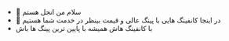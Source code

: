 - 👋 سلام من انجل هستم
- 👀 در اینجا کانفینگ هایی با پینگ عالی و قیمت بینظر در خدمت شما هستیم
- با کانفینگ هاش همیشه با پایین ترین پینگ ها باش
